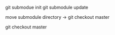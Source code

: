 git submodue init
git submodule update

move submodule directory -> git checkout master

git checkout master



